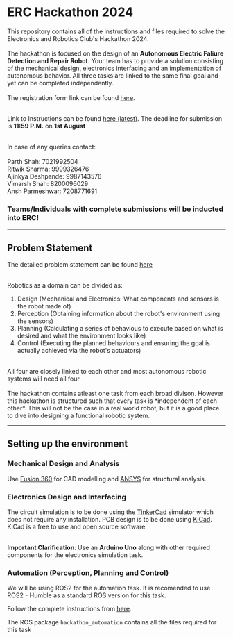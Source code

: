 
# ERC Hackathon 2024

This repository contains all of the instructions and files required to solve the Electronics and Robotics Club's Hackathon 2024.<br><br>
The hackathon is focused on the design of an **Autonomous Electric Faliure Detection and Repair Robot**. Your team has to provide a solution consisting of the mechanical design, electronics interfacing and an implementation of autonomous behavior. All three tasks are linked to the same final goal and yet can be completed independently.<br><br>
The registration form link can be found [here](https://forms.gle/GN1YJnDBnHGvpFKa6).<br><br>

Link to Instructions can be found [here (latest)](https://docs.google.com/document/d/1SDBllctevOAIbVfmJKIbaY46uG1-VVng/edit?usp=sharing&ouid=102608550481394760401&rtpof=true&sd=true).
The deadline for submission is **11:59 P.M.** on **1st August**<br><br>


In case of any queries contact:<br><br>
Parth Shah: 7021992504<br>
Ritwik Sharma: 9999326476<br>
Ajinkya Deshpande: 9987143576<br>
Vimarsh Shah: 8200096029<br>
Ansh Parmeshwar: 7208771691




### Teams/Individuals with complete submissions will be inducted into ERC!
___

## Problem Statement

The detailed problem statement can be found [here](erc_hackathon_24.pdf)<br><br>

Robotics as a domain can be divided as:<br>
1. Design (Mechanical and Electronics: What components and sensors is the robot made of)
2. Perception (Obtaining information about the robot's environment using the sensors)
3. Planning (Calculating a series of behavious to execute based on what is desired and what the environment looks like)
4. Control (Executing the planned behaviours and ensuring the goal is actually achieved via the robot's actuators)
<br>
All four are closely linked to each other and most autonomous robotic systems will need all four.<br><br>
The hackathon contains atleast one task from each broad divison. However this hackathon is structured such that every task is *independent of each other*. This will not be the case in a real world robot, but it is a good place to dive into designing a functional robotic system.<br>

___

## Setting up the environment

### Mechanical Design and Analysis
Use [Fusion 360](https://www.autodesk.in/products/fusion-360/education) for CAD modelling and [ANSYS](https://www.youtube.com/playlist?list=PL0Ya8d8RGCTqSaM6GbGHXqAUq1ga7-N__) for structural analysis.

### Electronics Design and Interfacing
The circuit simulation is to be done using the [TinkerCad](https://www.tinkercad.com/) simulator which does not require any installation. PCB design is to be done using [KiCad](https://www.kicad.org/). KiCad is a free to use and open source software.<br><br>

**Important Clarification**: Use an **Arduino Uno** along with other required components for the electronics simulation task.
<br>

### Automation (Perception, Planning and Control)

We will be using ROS2 for the automation task. It is recomended to use ROS2 - Humble as a standard ROS version for this task.

Follow the complete instructions from [here](ROS_Setup.md).

The ROS package ```hackathon_automation``` contains all the files required for this task<br> 
